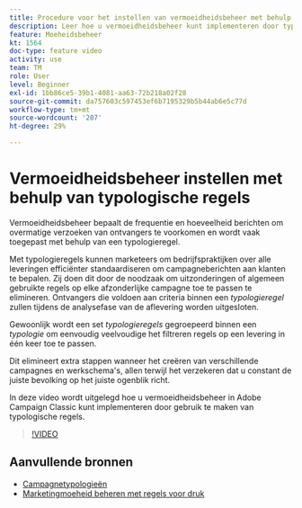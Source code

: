 ```yaml
---
title: Procedure voor het instellen van vermoeidheidsbeheer met behulp van typologische regels in Adobe Campaign Classic
description: Leer hoe u vermoeidheidsbeheer kunt implementeren door typologische regels te gebruiken.
feature: Moeheidsbeheer
kt: 1564
doc-type: feature video
activity: use
team: TM
role: User
level: Beginner
exl-id: 1bb86ce5-39b1-4081-aa63-72b218a02f28
source-git-commit: da757603c597453ef6b7195329b5b44ab6e5c77d
workflow-type: tm+mt
source-wordcount: '207'
ht-degree: 29%

---
```


# Vermoeidheidsbeheer instellen met behulp van typologische regels

Vermoeidheidsbeheer bepaalt de frequentie en hoeveelheid berichten om overmatige verzoeken van ontvangers te voorkomen en wordt vaak toegepast met behulp van een typologieregel.

Met typologieregels kunnen marketeers om bedrijfspraktijken over alle leveringen efficiënter standaardiseren om campagneberichten aan klanten te bepalen. Zij doen dit door de noodzaak om uitzonderingen of algemeen gebruikte regels op elke afzonderlijke campagne toe te passen te elimineren. Ontvangers die voldoen aan criteria binnen een *typologieregel* zullen tijdens de analysefase van de aflevering worden uitgesloten.

Gewoonlijk wordt een set *typologieregels* gegroepeerd binnen een *typologie* om eenvoudig veelvoudige het filtreren regels op een levering in één keer toe te passen.

Dit elimineert extra stappen wanneer het creëren van verschillende campagnes en werkschema&#39;s, allen terwijl het verzekeren dat u constant de juiste bevolking op het juiste ogenblik richt.

In deze video wordt uitgelegd hoe u vermoeidheidsbeheer in Adobe Campaign Classic kunt implementeren door gebruik te maken van typologische regels.

>[!VIDEO](https://video.tv.adobe.com/v/25090?quality=12)

## Aanvullende bronnen

* [Campagnetypologieën](https://docs.adobe.com/content/help/en/campaign-classic/using/orchestrating-campaigns/campaign-optimization/about-campaign-typologies.html)
* [Marketingmoeheid beheren met regels voor druk](https://docs.adobe.com/content/help/en/campaign-classic/using/orchestrating-campaigns/campaign-optimization/pressure-rules.html)
